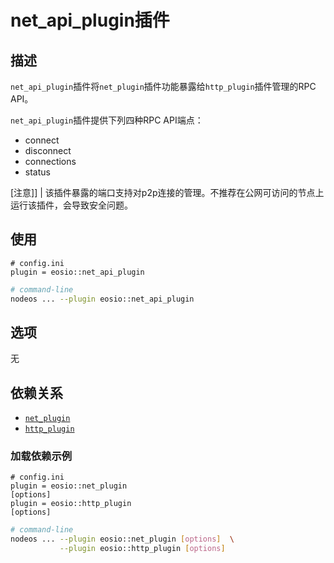# net_api_plugin插件

## 描述

 `net_api_plugin`插件将`net_plugin`插件功能暴露给`http_plugin`插件管理的RPC API。

`net_api_plugin`插件提供下列四种RPC API端点：

* connect
* disconnect
* connections
* status

<!--参见“[Net section of RPC API](https://developers.eos.io/eosio-nodeos/reference).-->

[注意]]
| 该插件暴露的端口支持对p2p连接的管理。不推荐在公网可访问的节点上运行该插件，会导致安全问题。

## 使用

```console
# config.ini
plugin = eosio::net_api_plugin
```

```sh
# command-line
nodeos ... --plugin eosio::net_api_plugin
```

## 选项

无

## 依赖关系

* [`net_plugin`](../net_plugin/index.md)
* [`http_plugin`](../http_plugin/index.md)

### 加载依赖示例

```console
# config.ini
plugin = eosio::net_plugin
[options]
plugin = eosio::http_plugin
[options]
```

```sh
# command-line
nodeos ... --plugin eosio::net_plugin [options]  \
           --plugin eosio::http_plugin [options]
```
